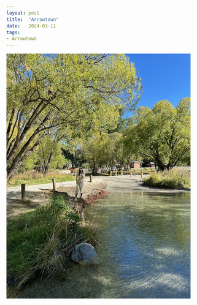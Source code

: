 ```yaml
---
layout: post
title:  "Arrowtown"
date:   2024-03-11
tags:
- Arrowtown
---
```

![Arrowtown](/media/2024-03-11-Arrowtown.jpeg)